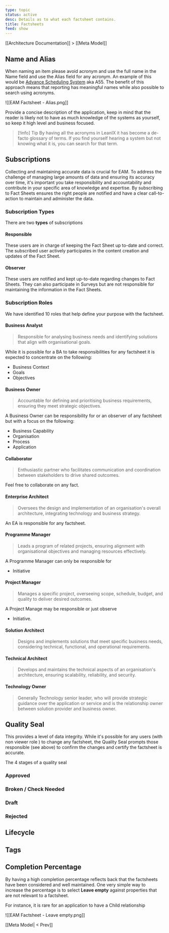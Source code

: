 ```yaml
---
type: topic
status: active
desc: Details as to what each factsheet contains.
title: Factsheets
feed: show
---
```



[[Architecture Documentation]] > [[Meta Model]] 

## Name and Alias

When naming an item please avoid acronym and use the full name in the Name field and use the Alias field for any acronym. An example of this would be [Advance Scheduling System](https://channel4.leanix.net/Channel4Prod/factsheet/Application/af539ba8-e622-46fc-b561-347dad93d8b6) aka A55. The benefit of this approach means that reporting has meaningful names while also possible to search using acronyms.

![[EAM Factsheet - Alias.png]]

Provide a concise description of the application, keep in mind that the reader is likely not to have as much knowledge of the systems as yourself, so keep it high level and business focused.

>[!info] Tip
> By having all the acronyms in LeanIX it has become a de-facto glossary of terms. If you find yourself hearing a system but not knowing what it is, you can search for that term.

## Subscriptions
Collecting and maintaining accurate data is crucial for EAM. To address the challenge of managing large amounts of data and ensuring its accuracy over time, it's important you take responsibility and accountability and contribute in your specific area of knowledge and expertise. By subscribing to Fact Sheets ensures the right people are notified and have a clear call-to-action to maintain and administer the data. 

### Subscription Types
There are two **types** of subscriptions
#### Responsible
These users are in charge of keeping the Fact Sheet up to-date and correct. The subscribed user actively participates in the content creation and updates of the Fact Sheet.
#### Observer
These users are notified and kept up-to-date regarding changes to Fact Sheets. They can also participate in Surveys but are not responsible for maintaining the information in the Fact Sheets.

### Subscription Roles
We have identified 10 roles that help define your purpose with the factsheet.
#### Business Analyst
> Responsible for analysing business needs and identifying solutions that align with organisational goals.
 
While it is possible for a BA to take responsibilities for any factsheet it is expected to concentrate on the following:
- Business Context
- Goals
- Objectives

#### Business Owner
> Accountable for defining and prioritising business requirements, ensuring they meet strategic objectives.

A Business Owner can be responsibility for or an observer of any factsheet but with a focus on the following:
- Business Capability
- Organisation
- Process
- Application
#### Collaborator
> Enthusiastic partner who facilitates communication and coordination between stakeholders to drive shared outcomes.

Feel free to collaborate on any fact.
#### Enterprise Architect
> Oversees the design and implementation of an organisation's overall architecture, integrating technology and business strategy.

An EA is responsible for any factsheet.
#### Programme Manager
> Leads a program of related projects, ensuring alignment with organisational objectives and managing resources effectively.

A Programme Manager can only be responsible for
- Initiative 
#### Project Manager
> Manages a specific project, overseeing scope, schedule, budget, and quality to deliver desired outcomes.

A Project Manage may be responsible or just observe 
- Initiative.
#### Solution Architect
> Designs and implements solutions that meet specific business needs, considering technical, functional, and operational requirements.


#### Technical Architect
> Develops and maintains the technical aspects of an organisation's architecture, ensuring scalability, reliability, and security.
> 
#### Technology Owner
> Generally Technology senior leader, who will provide strategic guidance over the application or service and is the relationship owner between solution provider and business owner.


## Quality Seal
This provides a level of data integrity. While it's possible for any users (with non viewer role ) to change any factsheet, the Quality Seal prompts those responsible (see above) to confirm the changes and certify the factsheet is accurate.

The 4 stages of a quality seal

### Approved

### Broken / Check Needed

### Draft 

### Rejected

## Lifecycle
## Tags

## Completion Percentage
By having a high completion percentage reflects back that the factsheets have been considered and well maintained. One very simple way to increase the percentage is to select **Leave empty** against properties that are not relevant to a factsheet.

For instance, it is rare for an application to have a Child relationship

![[EAM Factsheet - Leave empty.png]]



[[Meta Model| < Prev]]   


